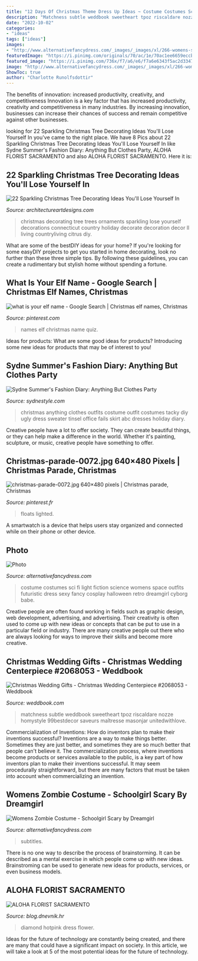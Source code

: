 ```yaml
---
title: "12 Days Of Christmas Theme Dress Up Ideas ~ Costume Costumes Sci Fi Light Fiction Science Womens Space Outfits Futuristic Dress Sexy Fancy Cosplay Halloween Retro Dreamgirl Cyborg Babe"
description: "Matchness subtle weddbook sweetheart tpoz riscaldare nozze homystyle 99bestdecor saveurs maîtresse masonjar unitedwithlove"
date: "2022-10-02"
categories:
- "ideas"
tags: ["ideas"]
images:
- "http://www.alternativefancydress.com/_images/_images/xl/266-womens-sci-fi-costume-light-up.jpg"
featuredImage: "https://i.pinimg.com/originals/70/ac/1e/70ac1ee6659eccbe72d5526a05e1536f.jpg"
featured_image: "https://i.pinimg.com/736x/f7/a6/e6/f7a6e6343f5ac2d3347f9a521a824858--christmas-quiz-for-kids-christmas-elf-names.jpg"
image: "http://www.alternativefancydress.com/_images/_images/xl/266-womens-sci-fi-costume-light-up.jpg"
ShowToc: true
author: "Charlotte Runolfsdottir"
---
```



The benefits of innovation: increased productivity, creativity, and competitiveness
Innovation is a key factor that has increased productivity, creativity and competitiveness in many industries. By increasing innovation, businesses can increase their chances of success and remain competitive against other businesses.

	

		
looking for 22 Sparkling Christmas Tree Decorating Ideas You&#039;ll Lose Yourself In you've came to the right place. We have 8 Pics about 22 Sparkling Christmas Tree Decorating Ideas You&#039;ll Lose Yourself In like Sydne Summer&#039;s Fashion Diary: Anything But Clothes Party, ALOHA FLORIST SACRAMENTO and also ALOHA FLORIST SACRAMENTO. Here it is:
		
    
## 22 Sparkling Christmas Tree Decorating Ideas You&#039;ll Lose Yourself In

<img loading=lazy src="https://www.architectureartdesigns.com/wp-content/uploads/2017/12/22-Sparkling-Christmas-Tree-Decorating-Ideas-Youll-Lose-Yourself-In-1.jpg" onerror="this.onerror=null;this.src='https://tse1.mm.bing.net/th?id=OIP.wElNgmcSnUhpqATtRuba3wHaLH&amp;pid=15.1';" alt="22 Sparkling Christmas Tree Decorating Ideas You&#039;ll Lose Yourself In">

_Source: architectureartdesigns.com_

>christmas decorating tree trees ornaments sparkling lose yourself decorations connecticut country holiday decorate decoration decor ll living countryliving citrus diy. 

	

What are some of the bestDIY ideas for your home?
If you're looking for some easyDIY projects to get you started in home decorating, look no further than these three simple tips. By following these guidelines, you can create a rudimentary but stylish home without spending a fortune.

    
## What Is Your Elf Name - Google Search | Christmas Elf Names, Christmas

<img loading=lazy src="https://i.pinimg.com/736x/f7/a6/e6/f7a6e6343f5ac2d3347f9a521a824858--christmas-quiz-for-kids-christmas-elf-names.jpg" onerror="this.onerror=null;this.src='https://tse1.mm.bing.net/th?id=OIP.AAyv4S9-JvSq4WOY36h6EAHaHa&amp;pid=15.1';" alt="what is your elf name - Google Search | Christmas elf names, Christmas">

_Source: pinterest.com_

>names elf christmas name quiz. 

	

Ideas for products: What are some good ideas for products?
Introducing some new ideas for products that may be of interest to you!

    
## Sydne Summer&#039;s Fashion Diary: Anything But Clothes Party

<img loading=lazy src="http://www.sydnestyle.com/wp-content/uploads/2011/12/Anything-But-Clothes-3.jpg" onerror="this.onerror=null;this.src='https://tse1.mm.bing.net/th?id=OIP.6RCmA1Idk23mCIL3bq1PhwHaK2&amp;pid=15.1';" alt="Sydne Summer&#039;s Fashion Diary: Anything But Clothes Party">

_Source: sydnestyle.com_

>christmas anything clothes outfits costume outfit costumes tacky diy ugly dress sweater tinsel office fails skirt abc dresses holiday diary. 

	

Creative people have a lot to offer society. They can create beautiful things, or they can help make a difference in the world. Whether it's painting, sculpture, or music, creative people have something to offer.

    
## Christmas-parade-0072.jpg 640×480 Pixels | Christmas Parade, Christmas

<img loading=lazy src="https://i.pinimg.com/originals/70/ac/1e/70ac1ee6659eccbe72d5526a05e1536f.jpg" onerror="this.onerror=null;this.src='https://tse4.mm.bing.net/th?id=OIP.hj8r7W40ckbszX4JxEZVDQHaFj&amp;pid=15.1';" alt="christmas-parade-0072.jpg 640×480 pixels | Christmas parade, Christmas">

_Source: pinterest.fr_

>floats lighted. 

	

A smartwatch is a device that helps users stay organized and connected while on their phone or other device.

    
## Photo

<img loading=lazy src="http://www.alternativefancydress.com/_images/_images/xl/266-womens-sci-fi-costume-light-up.jpg" onerror="this.onerror=null;this.src='https://tse1.mm.bing.net/th?id=OIP.L-u28FwJNmhxTqNnXyI5EQHaJo&amp;pid=15.1';" alt="Photo">

_Source: alternativefancydress.com_

>costume costumes sci fi light fiction science womens space outfits futuristic dress sexy fancy cosplay halloween retro dreamgirl cyborg babe. 

	

Creative people are often found working in fields such as graphic design, web development, advertising, and advertising. Their creativity is often used to come up with new ideas or concepts that can be put to use in a particular field or industry. There are many creative people out there who are always looking for ways to improve their skills and become more creative.

    
## Christmas Wedding Gifts - Christmas Wedding Centerpiece #2068053 - Weddbook

<img loading=lazy src="http://s3.weddbook.me/t1/2/0/6/2068053/christmas-wedding-centerpiece-winter-wedding-pinterest.jpg" onerror="this.onerror=null;this.src='https://tse2.mm.bing.net/th?id=OIP.2rFq25a6DRW6vjBDXlqK1wHaLF&amp;pid=15.1';" alt="Christmas Wedding Gifts - Christmas Wedding Centerpiece #2068053 - Weddbook">

_Source: weddbook.com_

>matchness subtle weddbook sweetheart tpoz riscaldare nozze homystyle 99bestdecor saveurs maîtresse masonjar unitedwithlove. 

	

Commercialization of Inventions: How do inventors plan to make their inventions successful?
Inventions are a way to make things better. Sometimes they are just better, and sometimes they are so much better that people can't believe it. The commercialization process, where inventions become products or services available to the public, is a key part of how inventors plan to make their inventions successful. It may seem procedurally straightforward, but there are many factors that must be taken into account when commercializing an invention.

    
## Womens Zombie Costume - Schoolgirl Scary By Dreamgirl

<img loading=lazy src="https://www.alternativefancydress.com/_images/_images/xl/383-womens-zombie-costume-schoolgirl-scary.jpg" onerror="this.onerror=null;this.src='https://tse4.mm.bing.net/th?id=OIP.fDtPH-sZsdfAArrzBFPomQHaJo&amp;pid=15.1';" alt="Womens Zombie Costume - Schoolgirl Scary by Dreamgirl">

_Source: alternativefancydress.com_

>subtitles. 

	

There is no one way to describe the process of brainstorming. It can be described as a mental exercise in which people come up with new ideas. Brainstroming can be used to generate new ideas for products, services, or even business models.

    
## ALOHA FLORIST SACRAMENTO

<img loading=lazy src="http://bit.ly/rl4sgX" onerror="this.onerror=null;this.src='https://tse3.mm.bing.net/th?id=OIP.KdSXCNAet7Aw51lC6eSthAHaFO&amp;pid=15.1';" alt="ALOHA FLORIST SACRAMENTO">

_Source: blog.dnevnik.hr_

>diamond hotpink dress flower. 

	

Ideas for the future of technology are constantly being created, and there are many that could have a significant impact on society. In this article, we will take a look at 5 of the most potential ideas for the future of technology.

